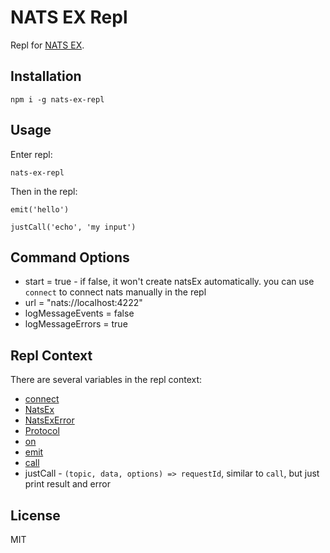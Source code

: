 # NATS EX Repl

Repl for [NATS EX](https://github.com/zhaoyao91/nats-ex).

## Installation

```
npm i -g nats-ex-repl
```

## Usage

Enter repl:

```
nats-ex-repl
```

Then in the repl:

```
emit('hello')

justCall('echo', 'my input') 
```

## Command Options

- start = true - if false, it won't create natsEx automatically. you can use `connect` to connect nats manually in the repl
- url = "nats://localhost:4222"
- logMessageEvents = false
- logMessageErrors = true

## Repl Context

There are several variables in the repl context:

- [connect](../nats-ex/docs/api.md#connect)
- [NatsEx](../nats-ex/docs/api.md#natsex)
- [NatsExError](../nats-ex/docs/api.md#natsexerror)
- [Protocol](../nats-ex/docs/api.md#protocol)
- [on](../nats-ex/docs/api.md#$.on)
- [emit](../nats-ex/docs/api.md#$.emit)
- [call](../nats-ex/docs/api.md#$.call)
- justCall - `(topic, data, options) => requestId`, similar to `call`, but just print result and error

## License

MIT